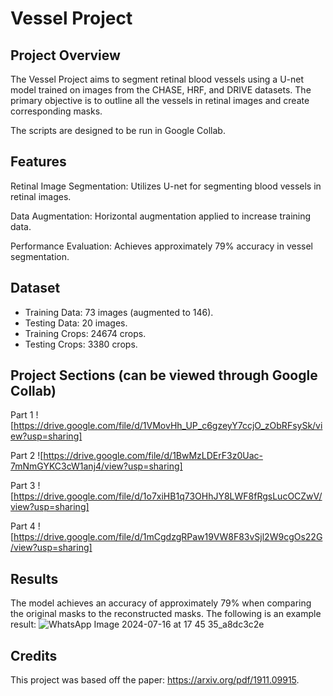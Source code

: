 # Vessel Project

## Project Overview
The Vessel Project aims to segment retinal blood vessels using a U-net model trained on images from the CHASE, HRF, and DRIVE datasets. The primary objective is to outline all the vessels in retinal images and create corresponding masks.

The scripts are designed to be run in Google Collab.

## Features
Retinal Image Segmentation: Utilizes U-net for segmenting blood vessels in retinal images.

Data Augmentation: Horizontal augmentation applied to increase training data.

Performance Evaluation: Achieves approximately 79% accuracy in vessel segmentation.

## Dataset
- Training Data: 73 images (augmented to 146).
- Testing Data: 20 images.
- Training Crops: 24674 crops.
- Testing Crops: 3380 crops.

## Project Sections (can be viewed through Google Collab)

Part 1 ![https://drive.google.com/file/d/1VMovHh_UP_c6gzeyY7ccjO_zObRFsySk/view?usp=sharing]

Part 2 ![https://drive.google.com/file/d/1BwMzLDErF3z0Uac-7mNmGYKC3cW1anj4/view?usp=sharing]

Part 3 ![https://drive.google.com/file/d/1o7xiHB1q73OHhJY8LWF8fRgsLucOCZwV/view?usp=sharing]

Part 4 ![https://drive.google.com/file/d/1mCgdzgRPaw19VW8F83vSjl2W9cgOs22G/view?usp=sharing]

## Results
The model achieves an accuracy of approximately 79% when comparing the original masks to the reconstructed masks.
The following is an example result:
![WhatsApp Image 2024-07-16 at 17 45 35_a8dc3c2e](https://github.com/user-attachments/assets/56aea650-e60e-479c-8caa-9140075e8c85)


## Credits
This project was based off the paper: https://arxiv.org/pdf/1911.09915.
